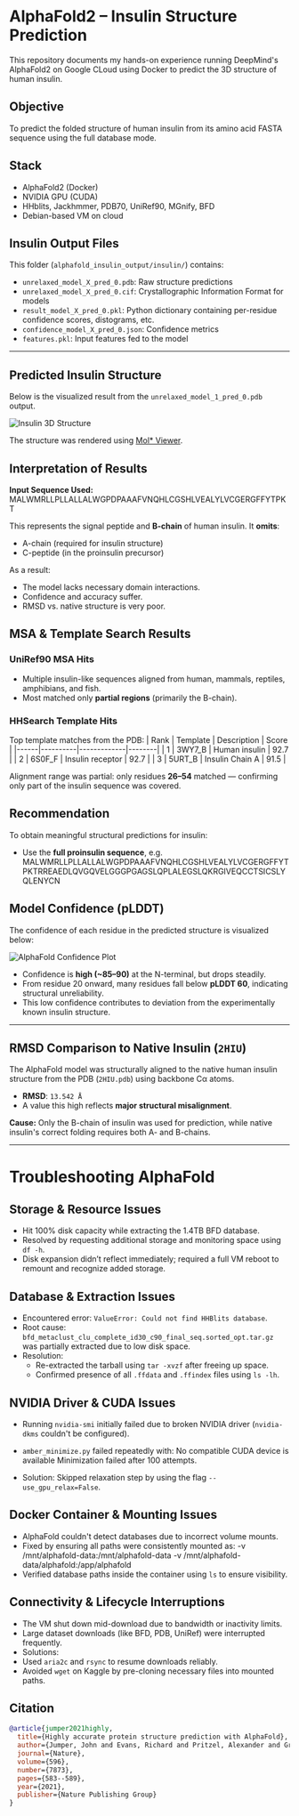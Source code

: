 # AlphaFold2 – Insulin Structure Prediction

This repository documents my hands-on experience running DeepMind's AlphaFold2 on Google CLoud using Docker to predict the 3D structure of human insulin.

##  Objective
To predict the folded structure of human insulin from its amino acid FASTA sequence using the full database mode.

##  Stack
- AlphaFold2 (Docker)
- NVIDIA GPU (CUDA)
- HHblits, Jackhmmer, PDB70, UniRef90, MGnify, BFD
- Debian-based VM on cloud


## Insulin Output Files

This folder (`alphafold_insulin_output/insulin/`) contains:
- `unrelaxed_model_X_pred_0.pdb`: Raw structure predictions
- `unrelaxed_model_X_pred_0.cif`: Crystallographic Information Format for models
- `result_model_X_pred_0.pkl`: Python dictionary containing per-residue confidence scores, distograms, etc.
- `confidence_model_X_pred_0.json`: Confidence metrics
- `features.pkl`: Input features fed to the model

---

## Predicted Insulin Structure 

Below is the visualized result from the `unrelaxed_model_1_pred_0.pdb` output.

![Insulin 3D Structure](images/insulin_structure.png)

The structure was rendered using [Mol* Viewer](https://molstar.org/viewer/).



## Interpretation of Results

**Input Sequence Used:**
MALWMRLLPLLALLALWGPDPAAAFVNQHLCGSHLVEALYLVCGERGFFYTPKT

This represents the signal peptide and **B-chain** of human insulin. It **omits**:
- A-chain (required for insulin structure)
- C-peptide (in the proinsulin precursor)

As a result:
- The model lacks necessary domain interactions.
- Confidence and accuracy suffer.
- RMSD vs. native structure is very poor.


##  MSA & Template Search Results

### UniRef90 MSA Hits
- Multiple insulin-like sequences aligned from human, mammals, reptiles, amphibians, and fish.
- Most matched only **partial regions** (primarily the B-chain).

### HHSearch Template Hits
Top template matches from the PDB:
| Rank | Template | Description | Score |
|------|----------|-------------|--------|
| 1    | 3WY7_B   | Human insulin | 92.7 |
| 2    | 6S0F_F   | Insulin receptor | 92.7 |
| 3    | 5URT_B   | Insulin Chain A | 91.5 |

Alignment range was partial: only residues **26–54** matched — confirming only part of the insulin sequence was covered.


## Recommendation

To obtain meaningful structural predictions for insulin:

- Use the **full proinsulin sequence**, e.g. MALWMRLLPLLALLALWGPDPAAAFVNQHLCGSHLVEALYLVCGERGFFYTPKTRREAEDLQVGQVELGGGPGAGSLQPLALEGSLQKRGIVEQCCTSICSLYQLENYCN


## Model Confidence (pLDDT)

The confidence of each residue in the predicted structure is visualized below:

![AlphaFold Confidence Plot](images/model3_plddt.png)

- Confidence is **high (~85–90)** at the N-terminal, but drops steadily.
- From residue 20 onward, many residues fall below **pLDDT 60**, indicating structural unreliability.
- This low confidence contributes to deviation from the experimentally known insulin structure.

---

## RMSD Comparison to Native Insulin (`2HIU`)

The AlphaFold model was structurally aligned to the native human insulin structure from the PDB (`2HIU.pdb`) using backbone Cα atoms.

- **RMSD**: `13.542 Å`
- A value this high reflects **major structural misalignment**.

**Cause:** Only the B-chain of insulin was used for prediction, while native insulin's correct folding requires both A- and B-chains.

---




# Troubleshooting AlphaFold

## Storage & Resource Issues
- Hit 100% disk capacity while extracting the 1.4TB BFD database.
- Resolved by requesting additional storage and monitoring space using `df -h`.
- Disk expansion didn’t reflect immediately; required a full VM reboot to remount and recognize added storage.

## Database & Extraction Issues
- Encountered error: `ValueError: Could not find HHBlits database`.
- Root cause: `bfd_metaclust_clu_complete_id30_c90_final_seq.sorted_opt.tar.gz` was partially extracted due to low disk space.
- Resolution:
  - Re-extracted the tarball using `tar -xvzf` after freeing up space.
  - Confirmed presence of all `.ffdata` and `.ffindex` files using `ls -lh`.

## NVIDIA Driver & CUDA Issues
- Running `nvidia-smi` initially failed due to broken NVIDIA driver (`nvidia-dkms` couldn't be configured).
- `amber_minimize.py` failed repeatedly with: No compatible CUDA device is available Minimization failed after 100 attempts.

- Solution: Skipped relaxation step by using the flag `--use_gpu_relax=False`.

## Docker Container & Mounting Issues
- AlphaFold couldn't detect databases due to incorrect volume mounts.
- Fixed by ensuring all paths were consistently mounted as: -v /mnt/alphafold-data:/mnt/alphafold-data -v /mnt/alphafold-data/alphafold:/app/alphafold
- Verified database paths inside the container using `ls` to ensure visibility.

## Connectivity & Lifecycle Interruptions
- The VM shut down mid-download due to bandwidth or inactivity limits.
- Large dataset downloads (like BFD, PDB, UniRef) were interrupted frequently.
- Solutions:
- Used `aria2c` and `rsync` to resume downloads reliably.
- Avoided `wget` on Kaggle by pre-cloning necessary files into mounted paths.







##  Citation


```bibtex
@article{jumper2021highly,
  title={Highly accurate protein structure prediction with AlphaFold},
  author={Jumper, John and Evans, Richard and Pritzel, Alexander and Green, Tim and Figurnov, Michael and Ronneberger, Olaf and Tunyasuvunakool, Kathryn and Bates, Russ and {\v{Z}}{\'\i}dek, Augustin and Potapenko, Anna and others},
  journal={Nature},
  volume={596},
  number={7873},
  pages={583--589},
  year={2021},
  publisher={Nature Publishing Group}
}


